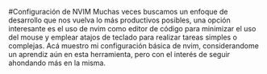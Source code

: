 #Configuración de NVIM
Muchas veces buscamos un enfoque de desarrollo que nos vuelva lo más productivos posibles,
una opción interesante es el uso de nvim como editor de código para minimizar el uso del
mouse y emplear atajos de teclado para realizar tareas simples o complejas.
Acá muestro mi configuración básica de nvim, considerandome un aprendiz aún en esta herramienta,
pero con el interés de seguir ahondando más en la misma.


